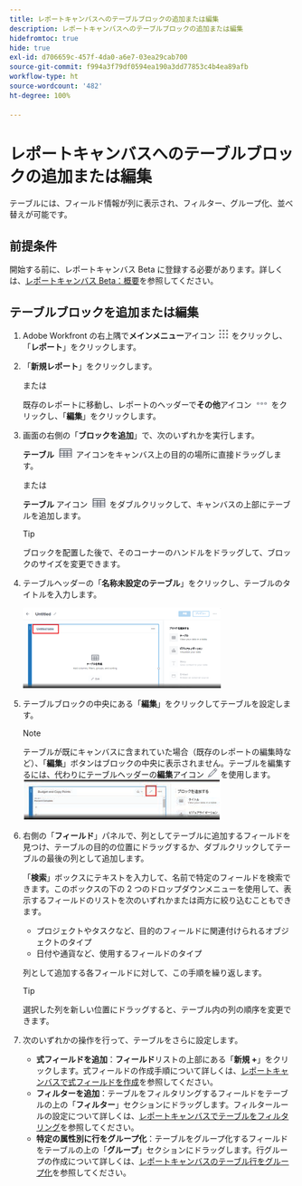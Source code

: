 ```yaml
---
title: レポートキャンバスへのテーブルブロックの追加または編集
description: レポートキャンバスへのテーブルブロックの追加または編集
hidefromtoc: true
hide: true
exl-id: d706659c-457f-4da0-a6e7-03ea29cab700
source-git-commit: f994a3f79df0594ea190a3dd77853c4b4ea89afb
workflow-type: ht
source-wordcount: '482'
ht-degree: 100%

---
```


# レポートキャンバスへのテーブルブロックの追加または編集

テーブルには、フィールド情報が列に表示され、フィルター、グループ化、並べ替えが可能です。

## 前提条件

開始する前に、レポートキャンバス Beta に登録する必要があります。詳しくは、[レポートキャンバス Beta：概要](/help/quicksilver/product-announcements/betas/canvas-dashboards-beta/reporting-canvas-beta-overview.md)を参照してください。

## テーブルブロックを追加または編集

1. Adobe Workfront の右上隅で&#x200B;**メインメニュー**&#x200B;アイコン ![](assets/main-menu-icon.png) をクリックし、「**レポート**」をクリックします。
1. 「**新規レポート**」をクリックします。

   または

   既存のレポートに移動し、レポートのヘッダーで&#x200B;**その他**&#x200B;アイコン ![](assets/more-icon-27x15.png) をクリックし、「**編集**」をクリックします。

1. 画面の右側の「**ブロックを追加**」で、次のいずれかを実行します。

   **テーブル** ![](assets/table-icon.png) アイコンをキャンバス上の目的の場所に直接ドラッグします。

   または

   **テーブル** アイコン ![](assets/table-icon.png) をダブルクリックして、キャンバスの上部にテーブルを追加します。

   >[!TIP]
   >
   >ブロックを配置した後で、そのコーナーのハンドルをドラッグして、ブロックのサイズを変更できます。

1. テーブルヘッダーの「**名称未設定のテーブル**」をクリックし、テーブルのタイトルを入力します。

   ![](assets/table-name-350x142.png)

1. テーブルブロックの中央にある「**編集**」をクリックしてテーブルを設定します。

   >[!NOTE]
   >
   >テーブルが既にキャンバスに含まれていた場合（既存のレポートの編集時など）、「**編集**」ボタンはブロックの中央に表示されません。テーブルを編集するには、代わりにテーブルヘッダーの&#x200B;**編集**&#x200B;アイコン ![](assets/edit-icon.png) を使用します。
   >![](assets/edit-icon-table-header-350x71.png)

1. 右側の「**フィールド**」パネルで、列としてテーブルに追加するフィールドを見つけ、テーブルの目的の位置にドラッグするか、ダブルクリックしてテーブルの最後の列として追加します。

   「**検索**」ボックスにテキストを入力して、名前で特定のフィールドを検索できます。このボックスの下の 2 つのドロップダウンメニューを使用して、表示するフィールドのリストを次のいずれかまたは両方に絞り込むこともできます。

   * プロジェクトやタスクなど、目的のフィールドに関連付けられるオブジェクトのタイプ
   * 日付や通貨など、使用するフィールドのタイプ

   列として追加する各フィールドに対して、この手順を繰り返します。

   >[!TIP]
   >
   >選択した列を新しい位置にドラッグすると、テーブル内の列の順序を変更できます。

1. 次のいずれかの操作を行って、テーブルをさらに設定します。

   * **式フィールドを追加**：**フィールド**&#x200B;リストの上部にある「**新規 +**」をクリックします。式フィールドの作成手順について詳しくは、[レポートキャンバスで式フィールドを作成](../../../reports-and-dashboards/reporting-canvas/table-blocks/create-formula-field.md)を参照してください。
   * **フィルターを追加**：テーブルをフィルタリングするフィールドをテーブルの上の「**フィルター**」セクションにドラッグします。フィルタールールの設定について詳しくは、[レポートキャンバスでテーブルをフィルタリング](../../../reports-and-dashboards/reporting-canvas/table-blocks/configure-filter-rules-for-table.md)を参照してください。
   * **特定の属性別に行をグループ化**：テーブルをグループ化するフィールドをテーブルの上の「**グループ**」セクションにドラッグします。行グループの作成について詳しくは、[レポートキャンバスのテーブル行をグループ化](../../../reports-and-dashboards/reporting-canvas/table-blocks/group-rows-in-table.md)を参照してください。
